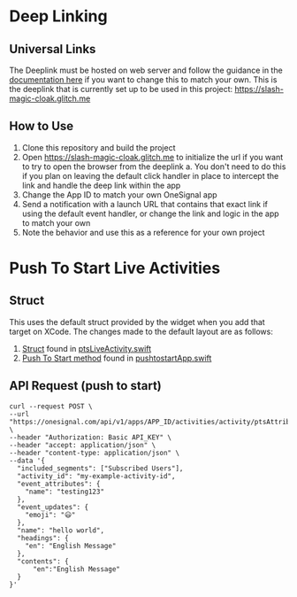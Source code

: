 # Deep Linking
## Universal Links
The Deeplink must be hosted on web server and follow the guidance in the [documentation here]("https://documentation.onesignal.com/docs/deep-linking") if you want to change this to match your own.
This is the deeplink that is currently set up to be used in this project: https://slash-magic-cloak.glitch.me

## How to Use
1. Clone this repository and build the project
2. Open https://slash-magic-cloak.glitch.me to initialize the url if you want to try to open the browser from the deeplink
  a. You don't need to do this if you plan on leaving the default click handler in place to intercept the link and handle the deep link within the app
3. Change the App ID to match your own OneSignal app
4. Send a notification with a launch URL that contains that exact link if using the default event handler, or change the link and logic in the app to match your own
5. Note the behavior and use this as a reference for your own project


# Push To Start Live Activities
## Struct
This uses the default struct provided by the widget when you add that target on XCode. The changes made to the default layout are as follows:
1. [Struct]("https://documentation.onesignal.com/docs/push-to-start-live-activities#3-define-the-static-and-dynamic-data-of-your-live-activity") found in [ptsLiveActivity.swift]("https://github.com/dombartenope/iosdeeplinking/blob/main/pts/ptsLiveActivity.swift")
2. [Push To Start method]("https://documentation.onesignal.com/docs/push-to-start-live-activities#5-invoke-the-setup-in-the-appdelegate") found in [pushtostartApp.swift]("https://github.com/dombartenope/iosdeeplinking/blob/main/pushtostart/pushtostartApp.swift")

## API Request (push to start)
```
curl --request POST \
--url "https://onesignal.com/api/v1/apps/APP_ID/activities/activity/ptsAttributes" \
--header "Authorization: Basic API_KEY" \
--header "accept: application/json" \
--header "content-type: application/json" \
--data '{
  "included_segments": ["Subscribed Users"],
  "activity_id": "my-example-activity-id",
  "event_attributes": {
    "name": "testing123"
  },
  "event_updates": {
    "emoji": "😃"
  },
  "name": "hello world",
  "headings": {
    "en": "English Message"
  },
  "contents": {
      "en":"English Message"
  }
}'
```
